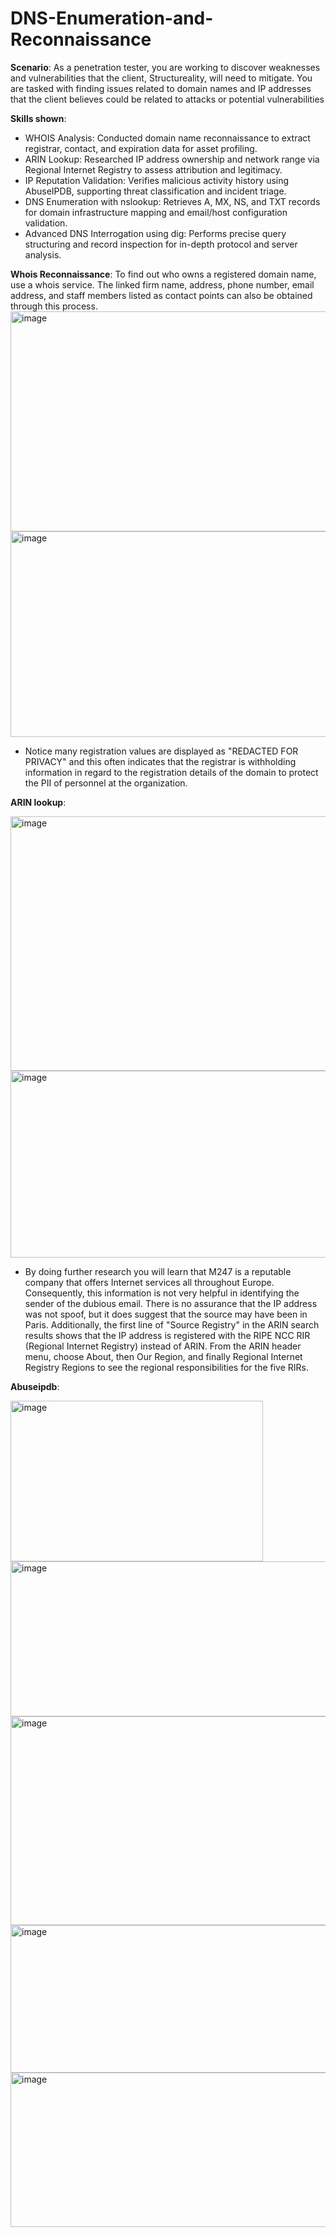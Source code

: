 # DNS-Enumeration-and-Reconnaissance

**Scenario**:
As a penetration tester, you are working to discover weaknesses and vulnerabilities that the client, Structureality, will need to mitigate. You are tasked with finding issues related to domain names and IP addresses that the client believes could be related to attacks or potential vulnerabilities

**Skills shown**:
- WHOIS Analysis: Conducted domain name reconnaissance to extract registrar, contact, and expiration data for asset profiling.
- ARIN Lookup: Researched IP address ownership and network range via Regional Internet Registry to assess attribution and legitimacy.
- IP Reputation Validation: Verifies malicious activity history using AbuseIPDB, supporting threat classification and incident triage.
- DNS Enumeration with nslookup: Retrieves A, MX, NS, and TXT records for domain infrastructure mapping and email/host configuration validation.
- Advanced DNS Interrogation using dig: Performs precise query structuring and record inspection for in-depth protocol and server analysis.

 **Whois Reconnaissance**:
To find out who owns a registered domain name, use a whois service.  The linked firm name, address, phone number, email address, and staff members listed as contact points can also be obtained through this process.
     <img width="539" height="352" alt="image" src="https://github.com/user-attachments/assets/b45e2a0f-4886-4e24-a078-6f2d11d52a69" />
     <img width="530" height="329" alt="image" src="https://github.com/user-attachments/assets/7c85d074-f0e2-433d-a9b4-0f6961d7aa27" />
- Notice many registration values are displayed as "REDACTED FOR PRIVACY" and this often indicates that the registrar is withholding information in regard to the registration details of the domain to protect the PII of personnel at the organization.

**ARIN lookup**:

  <img width="524" height="407" alt="image" src="https://github.com/user-attachments/assets/25b991b5-76e0-43ac-b4f5-f93f4d06078c" />
  <img width="547" height="299" alt="image" src="https://github.com/user-attachments/assets/38b035d7-d2b1-4ff9-9984-b074599cd72a" />
 
- By doing further research you will learn that M247 is a reputable company that offers Internet services all throughout Europe.  Consequently, this information is not very helpful in identifying the sender of the dubious email.  There is no assurance that the IP address was not spoof, but it does suggest that the source may have been in Paris. Additionally, the first line of "Source Registry" in the ARIN search results shows that the IP address is registered with the RIPE NCC RIR (Regional Internet Registry) instead of ARIN.  From the ARIN header menu, choose About, then Our Region, and finally Regional Internet Registry Regions to see the regional responsibilities for the five RIRs.

**Abuseipdb**:


   <img width="404" height="257" alt="image" src="https://github.com/user-attachments/assets/39d424e9-ac9f-4a9a-a20a-f48c1b4f49d5" />
   <img width="554" height="248" alt="image" src="https://github.com/user-attachments/assets/82da8ea6-1e18-4dae-97e8-b9f39c6a6dc3" />
   <img width="665" height="334" alt="image" src="https://github.com/user-attachments/assets/4c1d5a84-add4-4e88-b8d0-aec6c51d8a68" />
   <img width="650" height="236" alt="image" src="https://github.com/user-attachments/assets/ed91df14-ac83-405a-b6ab-dea1d4d653b5" />
   <img width="593" height="247" alt="image" src="https://github.com/user-attachments/assets/811578e1-eebf-4c8f-8864-8b51830b1169" />







     
